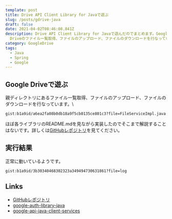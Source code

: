 ```yaml
---
template: post
title: Drive API Client Library for Javaで遊ぶ
slug: /posts/gdrive-java
draft: false
date: 2021-04-02T08:46:08.841Z
description: Drive API Client Library for Javaで遊んだのでまとめます。Google
  Driveのファイル一覧取得、ファイルのアップロード、ファイルのダウンロードを行なっています。
category: GoogleDrive
tags:
  - Java
  - Spring
  - Google
---
```



## Google Driveで遊ぶ
親ディレクトリにあるファイル一覧取得、ファイルのアップロード、ファイルのダウンロードを行なっています。\

`gist:b1a9id/a6ea2fa08b0db18a9f5cb0135ce801c3?file=FileServiceImpl.java`   

ほぼ各ライブラリのREADME.mdを見ながら実装したのでそこまで解説することはないです。詳しくは[GitHubレポジトリ](https://github.com/b1a9id/google-drive-sandbox)を見てください。

## 実行結果
正常に動いているようです。

`gist:b1a9id/3b30340468302323a349494730631861?file=log`  

## Links
- [GitHubレポジトリ](https://github.com/b1a9id/google-drive-sandbox)
- [google-auth-library-java](https://github.com/googleapis/google-auth-library-java)
- [google-api-java-client-services](https://github.com/googleapis/google-api-java-client-services/tree/master/clients/google-api-services-drive/v3)
